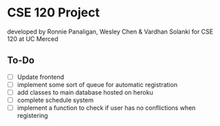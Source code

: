 # CSE 120 Project
developed by Ronnie Panaligan, Wesley Chen & Vardhan Solanki for CSE 120 at UC Merced

## To-Do
- [ ] Update frontend
- [ ] implement some sort of queue for automatic registration
- [ ] add classes to main database hosted on heroku
- [ ] complete schedule system
- [ ] implement a function to check if user has no conflictions when registering 
